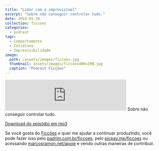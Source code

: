 ```yaml
---
title: "Lidar com o imprevisível"
excerpt: "Sobre não conseguir controlar tudo."
date: 2019-05-28
collection: ficcoes
categories:
  - podcast
tags: 
  - Comportamento
  - Cotidiano
  - Imprevisibilidade
image: 
  path: /assets/images/ficcoes.jpg
  thumbnail: assets/images/ficcoes400x200.jpg
  caption: "Podcast Ficções"
---
```


<iframe src="https://anchor.fm/podcastficcoes/embed/episodes/Lidar-com-o-imprevisvel-e462jf" height="102px" width="400px" frameborder="0" scrolling="no"></iframe>
Sobre não conseguir controlar tudo.

[Download do episódio em mp3](https://s3-us-west-2.amazonaws.com/anchor-audio-bank/production/2019-4-29/16055640-44100-2-31aca0fb54012.mp3)
 
Se você gosta do [Ficções](https://marcosramon.net/ficcoes/) e quer me ajudar a continuar produzindo, você pode fazer isso pelo [padrim.com.br/ficcoes](https://www.padrim.com.br/ficcoes), pelo [picpay.me/ficcoes](https://app.picpay.com/user/ficcoes) ou acessando [marcosramon.net/apoie](https://marcosramon.net/apoie/) e vendo outras maneiras de contribuir.
